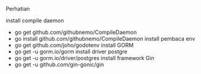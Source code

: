 Perhatian

install compile daemon

- go get github.com/githubnemo/CompileDaemon
- go install github.com/githubnemo/CompileDaemon
  install pembaca env
- go get github.com/joho/godotenv
  install GORM
- go get -u gorm.io/gorm
  install driver postgre
- go get -u gorm.io/driver/postgres
  install framework Gin
- go get -u github.com/gin-gonic/gin

